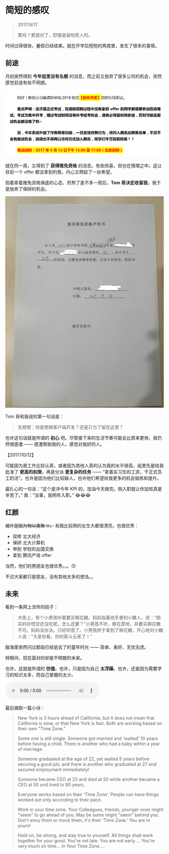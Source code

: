 ﻿# 简短的感叹

> 2017/9/17
>
> 累吗？累就对了，舒服是留给死人的。

时间过得很快，暑假已经结束。就在开学后短短的两周里，发生了很多的事情。

## 前途

月初突然得到 **今年组里没有名额** 的消息，而之前又放弃了很多公司的机会，突然感觉前途有些不明朗。

![Tencent](Thinking-Life-2/Tencent.png)

就在同一周，又得到了 **获得推免资格** 的消息。有些欣喜，但也在情理之中。这让目前一个 offer 都没拿到的我，内心又燃起了一丝希望。

抱着拿着推免资格保底的心态，煎熬了差不多一周后，**Tom 哥决定收留我**，我于是放弃了保研的机会。

![Sign](Thinking-Life-2/Sign.jpg)

Tom 哥和我说的第一句话是：

> 先想想：你是想做客户端开发？还是只为了留在这里？

也许这句话就是所谓的 **初心** 吧。尽管接下来的生活节奏可能会比原来更快，我仍然很感激 —— 感激帮助我的人，感觉对我好的人。

【2017/10/12】

可能因为我工作比较认真，或者因为其他人真的认为我的水平很高，组里先是给我批准了 **更高的权限**，再是分派 **更复杂的任务** —— “拿着实习生的工资，干正式员工的活”。也许是因为他们比较缺人，也许他们希望给我更多的机会锻炼和提升。

最扎心的一句话：“这个是冲今年 KPI 的，加油今天做完。刚入职就让你加班真是辛苦了。” 我：“没事，我明年入职。” 😂😂😂

## 红颜

~~或许是因为物以类聚 🙄，~~ 和我比较熟的女生大都很漂亮，也很优秀：

- 双修 北大经济
- 保研 北大计算机
- 申到 学校的出国交换
- 拿到 腾讯产培 offer

当然，他们的男朋友也很优秀。。。🙃

不过大家都只是朋友，没有其他太多的想法。。

## 未来

看到一条网上流传的段子：

> 大街上，有个小男孩吵着要买棉花糖。妈妈指着他手里的小糖人，说：“刚买的孙悟空还没吃呢，怎么还要？”小男孩不听，赖在原地，非要买棉花糖不可。妈妈没办法，只好同意了。小男孩终于拿到了棉花糖，开心地对小糖人说：“大圣你看，你的筋斗云来了！”

脑海里突然闪过那段已经逝去了的童年时光 —— 简单、美好、无忧无虑。

转眼间，现在面对的却是不明朗的未来。

也许，这就是所谓的 **彷徨**。也许，只是因为自己 **太浮躁**。也许，还是因为需要学习的知识太多，而自己掌握的太少。

<audio controls="controls" autoplay="autoplay" loop="loop" preload="auto">
  <source src="Thinking-Life-2/Nokia-Silver.mp3" type="audio/mp3" />
</audio>

最后摘取一篇小诗：

> New York is 3 hours ahead of California,
> but it does not mean that California is slow,
> or that New York is fast.
> Both are working based on their own "Time Zone."
>
> Some one is still single.
> Someone got married and 'waited' 10 years before having a child.
> There is another who had a baby within a year of marriage.
>
> Someone graduated at the age of 22,
> yet waited 5 years before securing a good job;
> and there is another who graduated at 27 and secured employment immediately!
>
> Someone became CEO at 25 and died at 50
> while another became a CEO at 50 and lived to 90 years.
>
> Everyone works based on their 'Time Zone',
> People can have things worked out only according to their pace.
>
> Work in your time zone.
> Your Colleagues, friends, younger ones might "seem" to go ahead of you.
> May be some might "seem" behind you.
> Don't envy them or mock them, it's their 'Time Zone.'
> You are in yours!
>
> Hold on, be strong, and stay true to yourself.
> All things shall work together for your good.
> You're not late. You are not early ...
> You're very much on time... In Your Time Zone....
